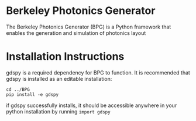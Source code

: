 # Berkeley Photonics Generator 
The Berkeley Photonics Generator (BPG) is a Python framework that enables the generation and simulation of photonics layout

# Installation Instructions
gdspy is a required dependency for BPG to function. It is recommended that gdspy is installed as an editable installation:

```
cd ../BPG
pip install -e gdspy
```

if gdspy successfully installs, it should be accessible anywhere in your python installation by running `import gdspy`

